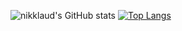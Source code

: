 ![nikklaud's GitHub stats](https://github-readme-stats.vercel.app/api?username=nikklaud&show_icons=true&theme=radical) [![Top Langs](https://github-readme-stats.vercel.app/api/top-langs/?username=nikklaud)](https://github.com/anuraghazra/github-readme-stats)
